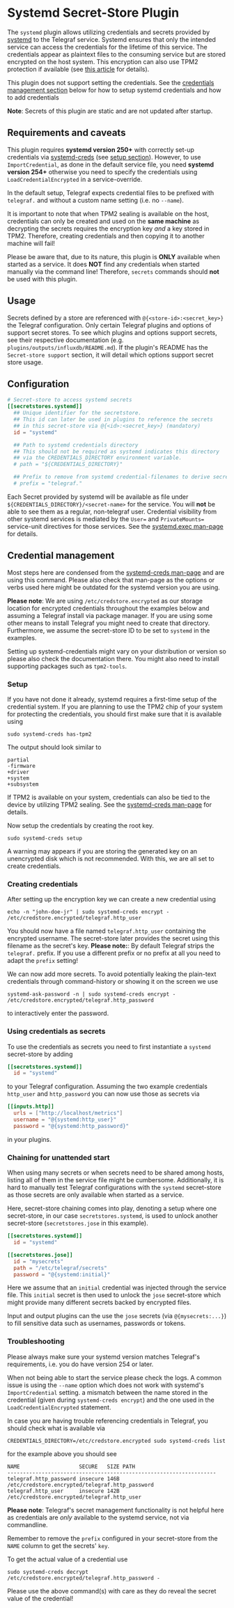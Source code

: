 
# Systemd Secret-Store Plugin

The `systemd` plugin allows utilizing credentials and secrets provided by
[systemd][] to the Telegraf service. Systemd ensures that only the intended
service can access the credentials for the lifetime of this service. The
credentials appear as plaintext files to the consuming service but are stored
encrypted on the host system. This encryption can also use TPM2 protection if
available (see [this article][systemd-descr] for details).

This plugin does not support setting the credentials. See the
[credentials management section](#credential-management) below for how to
setup systemd credentials and how to add credentials

**Note**: Secrets of this plugin are static and are not updated after startup.

## Requirements and caveats

This plugin requires **systemd version 250+** with correctly set-up credentials
via [systemd-creds][] (see [setup section](#credential-management)).
However, to use `ImportCredential`, as done in the default service file, you
need **systemd version 254+** otherwise you need to specify the credentials
using `LoadCredentialEncrypted` in a service-override.

In the default setup, Telegraf expects credential files to be prefixed with
`telegraf.` and without a custom name setting (i.e. no `--name`).

It is important to note that when TPM2 sealing is available on the host,
credentials can only be created and used on the **same machine** as decrypting
the secrets requires the encryption key *and* a key stored in TPM2. Therefore,
creating credentials and then copying it to another machine will fail!

Please be aware that, due to its nature, this plugin is **ONLY** available
when started as a service. It does **NOT** find any credentials when started
manually via the command line! Therefore, `secrets` commands should **not**
be used with this plugin.

## Usage <!-- @/docs/includes/secret_usage.md -->

Secrets defined by a store are referenced with `@{<store-id>:<secret_key>}`
the Telegraf configuration. Only certain Telegraf plugins and options of
support secret stores. To see which plugins and options support
secrets, see their respective documentation (e.g.
`plugins/outputs/influxdb/README.md`). If the plugin's README has the
`Secret-store support` section, it will detail which options support secret
store usage.

## Configuration

```toml @sample.conf
# Secret-store to access systemd secrets
[[secretstores.systemd]]
  ## Unique identifier for the secretstore.
  ## This id can later be used in plugins to reference the secrets
  ## in this secret-store via @{<id>:<secret_key>} (mandatory)
  id = "systemd"

  ## Path to systemd credentials directory
  ## This should not be required as systemd indicates this directory
  ## via the CREDENTIALS_DIRECTORY environment variable.
  # path = "${CREDENTIALS_DIRECTORY}"

  ## Prefix to remove from systemd credential-filenames to derive secret names
  # prefix = "telegraf."

```

Each Secret provided by systemd will be available as file under
`${CREDENTIALS_DIRECTORY}/<secret-name>` for the service. You will **not** be
able to see them as a regular, non-telegraf user. Credential visibility from
other systemd services is mediated by the `User=` and `PrivateMounts=`
service-unit directives for those services. See the
[systemd.exec man-page][systemd-exec] for details.

## Credential management

Most steps here are condensed from the [systemd-creds man-page][systemd-creds]
and are using this command. Please also check that man-page as the options
or verbs used here might be outdated for the systemd version you are using.

**Please note**: We are using `/etc/credstore.encrypted` as our storage
location for encrypted credentials throughout the examples below and assuming
a Telegraf install via package manager. If you are using some other means to
install Telegraf you might need to create that directory.
Furthermore, we assume the secret-store ID to be set to `systemd` in the
examples.

Setting up systemd-credentials might vary on your distribution or version so
please also check the documentation there. You might also need to install
supporting packages such as `tpm2-tools`.

### Setup

If you have not done it already, systemd requires a first-time setup of the
credential system. If you are planning to use the TPM2 chip of your system
for protecting the credentials, you should first make sure that it is
available using

```shell
sudo systemd-creds has-tpm2
```

The output should look similar to

```text
partial
-firmware
+driver
+system
+subsystem
```

If TPM2 is available on your system, credentials can also be tied to the device
by utilizing TPM2 sealing. See the [systemd-creds man-page][systemd-creds] for
details.

Now setup the credentials by creating the root key.

```shell
sudo systemd-creds setup
```

A warning may appears if you are storing the generated key on an unencrypted
disk which is not recommended. With this, we are all set to create credentials.

### Creating credentials

After setting up the encryption key we can create a new credential using

```shell
echo -n "john-doe-jr" | sudo systemd-creds encrypt - /etc/credstore.encrypted/telegraf.http_user
```

You should now have a file named `telegraf.http_user` containing the encrypted
username. The secret-store later provides the secret using this filename as the
secret's key.
**Please note:**: By default Telegraf strips the `telegraf.` prefix. If you use
a different prefix or no prefix at all you need to adapt the `prefix` setting!

We can now add more secrets. To avoid potentially leaking the plain-text
credentials through command-history or showing it on the screen we use

```shell
systemd-ask-password -n | sudo systemd-creds encrypt - /etc/credstore.encrypted/telegraf.http_password
```

to interactively enter the password.

### Using credentials as secrets

To use the credentials as secrets you need to first instantiate a `systemd`
secret-store by adding

```toml
[[secretstores.systemd]]
  id = "systemd"
```

to your Telegraf configuration. Assuming the two example credentials
`http_user` and `http_password` you can now use those as secrets via

```toml
[[inputs.http]]
  urls = ["http://localhost/metrics"]
  username = "@{systemd:http_user}"
  password = "@{systemd:http_password}"

```

in your plugins.

### Chaining for unattended start

When using many secrets or when secrets need to be shared among hosts, listing
all of them in the service file might be cumbersome. Additionally, it is hard
to manually test Telegraf configurations with the `systemd` secret-store as
those secrets are only available when started as a service.

Here, secret-store chaining comes into play, denoting a setup where one
secret-store, in our case `secretstores.systemd`, is used to unlock another
secret-store (`secretstores.jose` in this example).

```toml
[[secretstores.systemd]]
  id = "systemd"

[[secretstores.jose]]
  id = "mysecrets"
  path = "/etc/telegraf/secrets"
  password = "@{systemd:initial}"
```

Here we assume that an `initial` credential was injected through the service
file. This `initial` secret is then used to unlock the `jose` secret-store
which might provide many different secrets backed by encrypted files.

Input and output plugins can the use the `jose` secrets (via `@{mysecrets:...}`)
to fill sensitive data such as usernames, passwords or tokens.

### Troubleshooting

Please always make sure your systemd version matches Telegraf's requirements,
i.e. you do have version 254 or later.

When not being able to start the service please check the logs. A common issue
is using the `--name` option which does not work with systemd's
`ImportCredential` setting.
a mismatch between the name stored in the credential (given during
`systemd-creds encrypt`) and the one used in the
`LoadCredentialEncrypted` statement.

In case you are having trouble referencing credentials in Telegraf, you should
check what is available via

```shell
CREDENTIALS_DIRECTORY=/etc/credstore.encrypted sudo systemd-creds list
```

for the example above you should see

```text
NAME                   SECURE   SIZE PATH
-------------------------------------------------------------------
telegraf.http_password insecure 146B /etc/credstore.encrypted/telegraf.http_password
telegraf.http_user     insecure 142B /etc/credstore.encrypted/telegraf.http_user
```

**Please note**: Telegraf's secret management functionality is not helpful here
as credentials are *only* available to the systemd service, not via commandline.

Remember to remove the `prefix` configured in your secret-store from the `NAME`
column to get the secrets' `key`.

To get the actual value of a credential use

```shell
sudo systemd-creds decrypt /etc/credstore.encrypted/telegraf.http_password -
```

Please use the above command(s) with care as they do reveal the secret value
of the credential!

[systemd]: https://www.freedesktop.org/wiki/Software/systemd/
[systemd-descr]: https://systemd.io/CREDENTIALS
[systemd-creds]: https://www.freedesktop.org/software/systemd/man/systemd-creds.html
[systemd-exec]: https://www.freedesktop.org/software/systemd/man/systemd.exec.html

